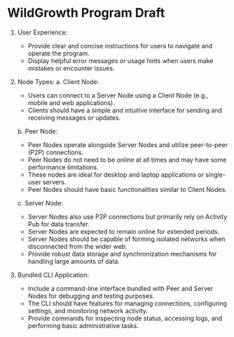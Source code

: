 # WildGrowth Program Draft

1. User Experience:
   - Provide clear and concise instructions for users to navigate and operate the program.
   - Display helpful error messages or usage hints when users make mistakes or encounter issues.

2. Node Types:
   a. Client Node:
      - Users can connect to a Server Node using a Client Node (e.g., mobile and web applications).
      - Clients should have a simple and intuitive interface for sending and receiving messages or updates.

   b. Peer Node:
      - Peer Nodes operate alongside Server Nodes and utilize peer-to-peer (P2P) connections.
      - Peer Nodes do not need to be online at all times and may have some performance limitations.
      - These nodes are ideal for desktop and laptop applications or single-user servers.
      - Peer Nodes should have basic functionalities similar to Client Nodes.

   c. Server Node:
      - Server Nodes also use P2P connections but primarily rely on Activity Pub for data transfer.
      - Server Nodes are expected to remain online for extended periods.
      - Server Nodes should be capable of forming isolated networks when disconnected from the wider web.
      - Provide robust data storage and synchronization mechanisms for handling large amounts of data.

3. Bundled CLI Application:
   - Include a command-line interface bundled with Peer and Server Nodes for debugging and testing purposes.
   - The CLI should have features for managing connections, configuring settings, and monitoring network activity.
   - Provide commands for inspecting node status, accessing logs, and performing basic administrative tasks.
